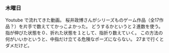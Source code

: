 ### 木曜日

Youtube で流れてきた動画。
桜井政博さんがシリーズものゲーム作品（全17作品？）を片手で数えててかっこよかった。
どうするかというと２進数を使う。
指が伸びた状態を０、折れた状態を１として、指折り数えていく。
この方法の何がいいかというと、中指だけ立てる危険なポーズにならない。
27まで行くとダメだけど。